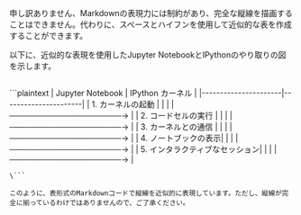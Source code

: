 申し訳ありません、Markdownの表現力には制約があり、完全な縦線を描画することはできません。代わりに、スペースとハイフンを使用して近似的な表を作成することができます。

以下に、近似的な表現を使用したJupyter NotebookとIPythonのやり取りの図を示します。

```markdown
```
\```plaintext
|   Jupyter Notebook   |   IPython カーネル   |
|----------------------|----------------------|
| 1. カーネルの起動     |                      |
|                      | ────────────────────→ |
| 2. コードセルの実行  |                      |
|                      | ────────────────────→ |
| 3. カーネルとの通信  |                      |
|                      | ────────────────────→ |
| 4. ノートブックの表示|                      |
|                      | ────────────────────→ |
| 5. インタラクティブなセッション|             |
|                      | ────────────────────→ |
```
\```

このように、表形式のMarkdownコードで縦線を近似的に表現しています。ただし、縦線が完全に揃っているわけではありませんので、ご了承ください。
